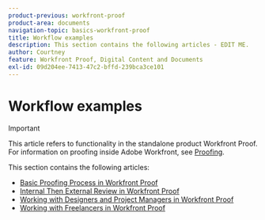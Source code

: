 ```yaml
---
product-previous: workfront-proof
product-area: documents
navigation-topic: basics-workfront-proof
title: Workflow examples
description: This section contains the following articles - EDIT ME.
author: Courtney
feature: Workfront Proof, Digital Content and Documents
exl-id: 09d204ee-7413-47c2-bffd-239bca3ce101
---
```

# Workflow examples

>[!IMPORTANT]
>
>This article refers to functionality in the standalone product Workfront Proof. For information on proofing inside Adobe Workfront, see [Proofing](../../../review-and-approve-work/proofing/proofing.md).

This section contains the following articles:

* [Basic Proofing Process in Workfront Proof](../../../workfront-proof/wp-getstarted/workflow-examples/basic-proof-process.md) 
* [Internal Then External Review in Workfront Proof](../../../workfront-proof/wp-getstarted/workflow-examples/internal-external-review.md) 
* [Working with Designers and Project Managers in Workfront Proof](../../../workfront-proof/wp-getstarted/workflow-examples/work-designers-project-managers.md) 
* [Working with Freelancers in Workfront Proof](../../../workfront-proof/wp-getstarted/workflow-examples/work-freelancers.md)
